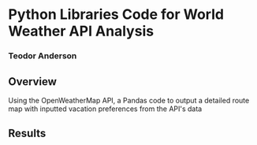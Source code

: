 # Python Libraries Code for World Weather API Analysis
### Teodor Anderson

## Overview
Using the OpenWeatherMap API, a Pandas code to output a detailed route map with inputted vacation preferences from the API's data
## Results
